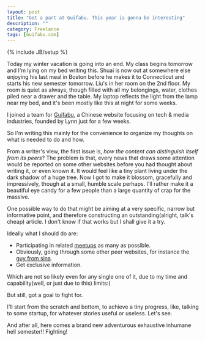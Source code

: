 ```yaml
---
layout: post
title: "Got a part at Guifabu. This year is gonna be interesting"
description: ""
category: Freelance
tags: [Guifabu.com]
---
```

{% include JB/setup %}

Today my winter vacation is going into an end. My class begins tomorrow and I'm lying on my bed writing this. Shuai is now out 
at somewhere else enjoying his last meal in Boston before he makes it to Connecticut and starts his new semester tomorrow. 
Liu's in her room on the 2nd floor. 
My room is quiet as always, though filled with all my belongings, water, clothes piled near a drawer and the table. 
My laptop reflects the light from the lamp near my bed, 
and it's been mostly like this at night for some weeks.

I joined a team for [Guifabu](www.guifabu.com), a Chinese website focusing on tech & media industries, 
founded by Lynn just for a few weeks.  

So I'm writing this mainly for the convenience to organize my thoughts on what is needed to do and how.  

From a writer's view, the first issue is, _how the content can distinguish itself from its peers_? 
The problem is that, every news that draws some attention would be reported on some other websites before you had thought about writing it, 
or even known it. It would feel like a tiny plant living under the dark shadow of a huge tree. Now I got to make it blossom, gracefully 
and impressively, though at a small, humble scale perhaps.  I'll rather make it a beautiful eye candy for a few people than a large quantity of crap for the massive.

One possible way to do that might be aiming at a very specific, narrow but informative point, and therefore constructing an 
outstanding(alright, talk's cheap) article. I don't know if that works but I shall give it a try.

Ideally what I should do are:
* Participating in related [meetups](http://www.meetup.com/find/?gj=ej32e&a=mw1_fnd) as many as possible.
* Obviously, going through some other peer websites, for instance the [guy from sina](http://tech.sina.com.cn/csj/).
* Get exclusive information.

Which are not so likely even for any single one of it, due to my time and capability(well, or just due to this) limits:(  

But still, got a goal to fight for.  

I'll start from the scratch and bottom, to achieve a tiny progress, like, talking to some startup, 
for whatever stories useful or useless. Let's see.

And after all, here comes a brand new adventurous exhaustive inhumane hell semester!! Fighting!